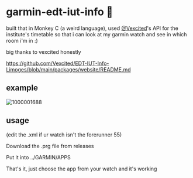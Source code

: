 


# garmin-edt-iut-info 📅
built that in Monkey C (a weird language), used [@Vexcited](https://github.com/Vexcited)'s API for the institute's timetable so that i can look at my garmin watch and see in which room i'm in :)

big thanks to vexcited honestly 

https://github.com/Vexcited/EDT-IUT-Info-Limoges/blob/main/packages/website/README.md

## example
![1000001688](https://github.com/user-attachments/assets/dadccf45-d95c-4424-9cb2-e046dc9e18b7)


## usage 

(edit the .xml if ur watch isn't the forerunner 55)

Download the .prg file from releases

Put it into ../GARMIN/APPS

That's it, just choose the app from your watch and it's working

